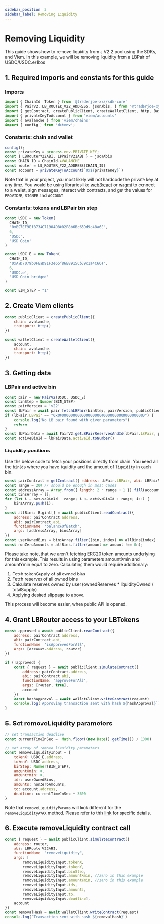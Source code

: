 ```yaml
---
sidebar_position: 3
sidebar_label: Removing Liquidity
---
```


# Removing Liquidity

This guide shows how to remove liquidity from a V2.2 pool using the SDKs, and Viem. In this example, we will be removing liquidity from a LBPair of USDC/USDC.e/1bps

## 1. Required imports and constants for this guide

### Imports
```js
import { ChainId, Token } from '@traderjoe-xyz/sdk-core'
import { PairV2, LB_ROUTER_V22_ADDRESS, jsonAbis, } from '@traderjoe-xyz/sdk-v2'
import { getContract, createPublicClient, createWalletClient, http, BaseError, ContractFunctionRevertedError } from 'viem'
import { privateKeyToAccount } from 'viem/accounts'
import { avalanche } from 'viem/chains'
import { config } from 'dotenv';
```
### Constants: chain and wallet
```js
config();
const privateKey = process.env.PRIVATE_KEY;
const { LBRouterV22ABI, LBPairV21ABI } = jsonAbis
const CHAIN_ID = ChainId.AVALANCHE
const router = LB_ROUTER_V22_ADDRESS[CHAIN_ID]
const account = privateKeyToAccount(`0x${privateKey}`)
```

Note that in your project, you most likely will not hardcode the private key at any time. You would be using libraries like [web3react](https://github.com/Uniswap/web3-react) or [wagmi](https://wagmi.sh/) to connect to a wallet, sign messages, interact with contracts, and get the values for `PROVIDER`, `SIGNER` and `ACCOUNT`

### Constants: tokens and LBPair bin step
```js
const USDC = new Token(
  CHAIN_ID,
  '0xB97EF9Ef8734C71904D8002F8b6Bc66Dd9c48a6E',
  6,
  'USDC',
  'USD Coin'
)

const USDC_E = new Token(
  CHAIN_ID,
  '0xA7D7079b0FEaD91F3e65f86E8915Cb59c1a4C664',
  6,
  'USDC.e',
  'USD Coin bridged'
)

const BIN_STEP = "1"
```

## 2. Create Viem clients
```js
const publicClient = createPublicClient({
    chain: avalanche,
    transport: http()
})

const walletClient = createWalletClient({
    account,
    chain: avalanche,
    transport: http()
})
```


## 3. Getting data

### LBPair and active bin

```js
const pair = new PairV2(USDC, USDC_E)
const binStep = Number(BIN_STEP)
const pairVersion = 'v22'
const lbPair = await pair.fetchLBPair(binStep, pairVersion, publicClient, CHAIN_ID)
if (lbPair.LBPair == "0x0000000000000000000000000000000000000000") {
    console.log("No LB pair found with given parameters")
    return
}
const lbPairData = await PairV2.getLBPairReservesAndId(lbPair.LBPair, pairVersion, publicClient)
const activeBinId = lbPairData.activeId.toNumber()
```

### Liquidity positions 

Use the below code to fetch your positions directly from chain. You need all the `binId`s where you have liquidity and the amount of `liquidity` in each bin. 
```js
const pairContract = getContract({ address: lbPair.LBPair, abi: LBPairV21ABI })
const range = 200 // should be enough in most cases
const addressArray = Array.from({ length: 2 * range + 1 }).fill(account.address);
const binsArray = [];
for (let i = activeBinId - range; i <= activeBinId + range; i++) {
    binsArray.push(i);
}
const allBins: Bigint[] = await publicClient.readContract({
    address: pairContract.address,
    abi: pairContract.abi,
    functionName: 'balanceOfBatch',
    args: [addressArray, binsArray]
})
const userOwnedBins = binsArray.filter((bin, index) => allBins[index] != 0n);
const nonZeroAmounts = allBins.filter(amount => amount !== 0n);
```

Please take note, that we aren't fetching ERC20 token amounts underlying for this example. This results in using parameters amountXmin and amountYmin equal to zero. Calculating them would require additionally:
1. Fetch tokenSupply of all owned bins
2. Fetch reserves of all owned bins
3. Calculate reserves owned by user (ownedReserves * liquidityOwned / totalSupply)
4. Applying desired slippage to above.

This process will become easier, when public API is opened.

## 4. Grant LBRouter access to your LBTokens
 
```js
const approved = await publicClient.readContract({
    address: pairContract.address,
    abi: pairContract.abi,
    functionName: 'isApprovedForAll',
    args: [account.address, router]
})

if (!approved) {
    const { request } = await publicClient.simulateContract({
        address: pairContract.address,
        abi: pairContract.abi,
        functionName: 'approveForAll',
        args: [router, true],
        account
    })
    const hashApproval = await walletClient.writeContract(request)
    console.log(`Approving transaction sent with hash ${hashApproval}`)
}
```


## 5. Set removeLiquidity parameters
```js
// set transaction deadline
const currentTimeInSec =  Math.floor((new Date().getTime()) / 1000)

// set array of remove liquidity parameters
const removeLiquidityInput = {
    tokenX: USDC_E.address,
    tokenY: USDC.address,
    binStep: Number(BIN_STEP),
    amountXmin: 0,
    amountYmin: 0,
    ids: userOwnedBins,
    amounts: nonZeroAmounts,
    to: account.address,
    deadline: currentTimeInSec + 3600
}
```

Note that `removeLiquidityParams` will look different for the `removeLiquidityAVAX` method. Please refer to this [link](/versioned_docs/version-V2.2/guides/add-remove-liquidity.md#removing-liquidity) for specific details.

## 6. Execute removeLiquidity contract call
```js
const { request } = await publicClient.simulateContract({
    address: router,
    abi: LBRouterV22ABI,
    functionName: "removeLiquidity",
    args: [
        removeLiquidityInput.tokenX,
        removeLiquidityInput.tokenY,
        removeLiquidityInput.binStep,
        removeLiquidityInput.amountXmin, //zero in this example
        removeLiquidityInput.amountYmin, //zero in this example
        removeLiquidityInput.ids,
        removeLiquidityInput.amounts,
        removeLiquidityInput.to,
        removeLiquidityInput.deadline],
    account
})
const removalHash = await walletClient.writeContract(request)
console.log(`Transaction sent with hash ${removalHash}`)
``` 